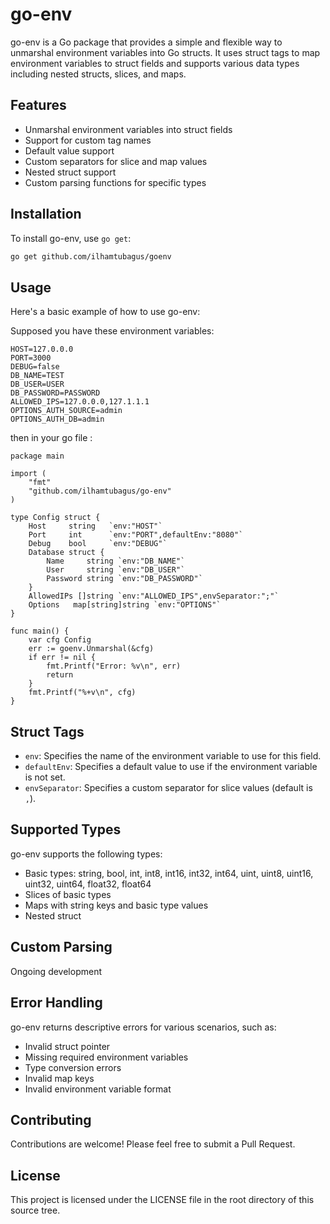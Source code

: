 # go-env

go-env is a Go package that provides a simple and flexible way to unmarshal environment variables into Go structs. It uses struct tags to map environment variables to struct fields and supports various data types including nested structs, slices, and maps.

## Features

- Unmarshal environment variables into struct fields
- Support for custom tag names
- Default value support
- Custom separators for slice and map values
- Nested struct support
- Custom parsing functions for specific types

## Installation

To install go-env, use `go get`:

```bash
go get github.com/ilhamtubagus/goenv
```

## Usage
Here's a basic example of how to use go-env:

Supposed you have these environment variables: 
```
HOST=127.0.0.0
PORT=3000
DEBUG=false
DB_NAME=TEST
DB_USER=USER
DB_PASSWORD=PASSWORD
ALLOWED_IPS=127.0.0.0,127.1.1.1
OPTIONS_AUTH_SOURCE=admin
OPTIONS_AUTH_DB=admin
```
then in your go file :
```
package main

import (
    "fmt"
    "github.com/ilhamtubagus/go-env"
)

type Config struct {
    Host     string   `env:"HOST"`
    Port     int      `env:"PORT",defaultEnv:"8080"`
    Debug    bool     `env:"DEBUG"`
    Database struct {
        Name     string `env:"DB_NAME"`
        User     string `env:"DB_USER"`
        Password string `env:"DB_PASSWORD"`
    }
    AllowedIPs []string `env:"ALLOWED_IPS",envSeparator:";"`
    Options   map[string]string `env:"OPTIONS"`
}

func main() {
    var cfg Config
    err := goenv.Unmarshal(&cfg)
    if err != nil {
        fmt.Printf("Error: %v\n", err)
        return
    }
    fmt.Printf("%+v\n", cfg)
}
```

## Struct Tags
- `env`: Specifies the name of the environment variable to use for this field.
- `defaultEnv`: Specifies a default value to use if the environment variable is not set.
- `envSeparator`: Specifies a custom separator for slice values (default is `,`).

## Supported Types
go-env supports the following types:
- Basic types: string, bool, int, int8, int16, int32, int64, uint, uint8, uint16, uint32, uint64, float32, float64
- Slices of basic types
- Maps with string keys and basic type values
- Nested struct


## Custom Parsing
Ongoing development

## Error Handling
go-env returns descriptive errors for various scenarios, such as:
- Invalid struct pointer
- Missing required environment variables
- Type conversion errors
- Invalid map keys
- Invalid environment variable format

## Contributing
Contributions are welcome! Please feel free to submit a Pull Request.

## License
This project is licensed under the LICENSE file in the root directory of this source tree.
